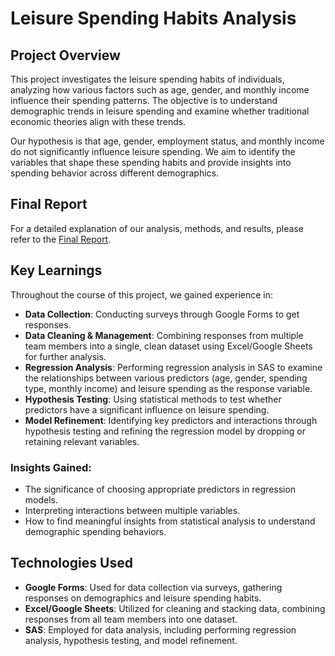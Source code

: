# Leisure Spending Habits Analysis

## Project Overview
This project investigates the leisure spending habits of individuals, analyzing how various factors such as age, gender, and monthly income influence their spending patterns. The objective is to understand demographic trends in leisure spending and examine whether traditional economic theories align with these trends.

Our hypothesis is that age, gender, employment status, and monthly income do not significantly influence leisure spending. We aim to identify the variables that shape these spending habits and provide insights into spending behavior across different demographics.

## Final Report
For a detailed explanation of our analysis, methods, and results, please refer to the [Final Report](./Spending-Habits-Report.pdf).

## Key Learnings
Throughout the course of this project, we gained experience in:
- **Data Collection**: Conducting surveys through Google Forms to get responses.
- **Data Cleaning & Management**: Combining responses from multiple team members into a single, clean dataset using Excel/Google Sheets for further analysis.
- **Regression Analysis**: Performing regression analysis in SAS to examine the relationships between various predictors (age, gender, spending type, monthly income) and leisure spending as the response variable.
- **Hypothesis Testing**: Using statistical methods to test whether predictors have a significant influence on leisure spending.
- **Model Refinement**: Identifying key predictors and interactions through hypothesis testing and refining the regression model by dropping or retaining relevant variables.

### Insights Gained:
- The significance of choosing appropriate predictors in regression models.
- Interpreting interactions between multiple variables.
- How to find meaningful insights from statistical analysis to understand demographic spending behaviors.

## Technologies Used
- **Google Forms**: Used for data collection via surveys, gathering responses on demographics and leisure spending habits.
- **Excel/Google Sheets**: Utilized for cleaning and stacking data, combining responses from all team members into one dataset.
- **SAS**: Employed for data analysis, including performing regression analysis, hypothesis testing, and model refinement.
